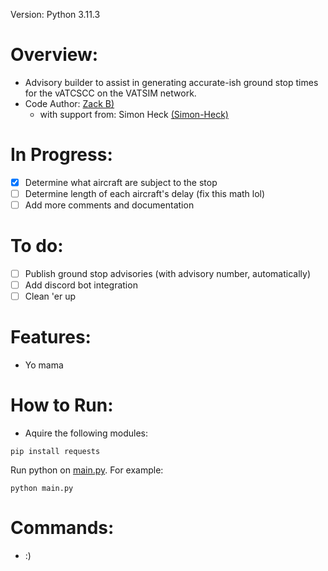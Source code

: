 Version: Python 3.11.3
# Overview:
  * Advisory builder to assist in generating accurate-ish ground stop times for the vATCSCC on the VATSIM network.
  * Code Author: [Zack B)](https://github.com/zbfromztl)
    * with support from: Simon Heck [(Simon-Heck)](https://github.com/Simon-Heck)

# In Progress:
 - [X] Determine what aircraft are subject to the stop
 - [ ] Determine length of each aircraft's delay (fix this math lol)
 - [ ] Add more comments and documentation

# To do:
 - [ ] Publish ground stop advisories (with advisory number, automatically)
 - [ ] Add discord bot integration
 - [ ] Clean 'er up

# Features:
  * Yo mama

# How to Run:
  * Aquire the following modules:
```
pip install requests
```
Run python on [main.py](src/main.py). For example:
```
python main.py
```

# Commands:
 * :)
